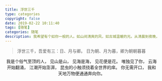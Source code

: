 ```yaml
---
title: 浮世三千
type: categories
copyright: false
date: 2019-02-22 10:11:40
tags: [随笔]
categories: 随笔
description: 我希望有个如你一般的人。如山间清爽的风，如古城温暖的光。从清晨到夜晚，由山野到书房。只要最后是你，就好。
---
```


>浮世三千，吾爱有三：日、月与卿。
日为朝、月为暮，卿为朝朝暮暮
<center>
我是个俗气至顶的人，
见山是山，
见海是海，
见花便是花。  
唯独见了你，  
云海开始翻涌，
江潮开始澎湃，  
昆虫的小触须挠着全世界的痒。  
你无需开口，
我和天地万物便通通奔向你。



</center>

